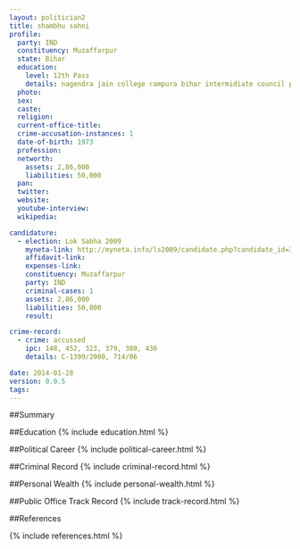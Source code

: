```yaml
---
layout: politician2
title: shambhu sahni
profile: 
  party: IND
  constituency: Muzaffarpur
  state: Bihar
  education: 
    level: 12th Pass
    details: nagendra jain college rampura bihar intermidiate council patna 1992
  photo: 
  sex: 
  caste: 
  religion: 
  current-office-title: 
  crime-accusation-instances: 1
  date-of-birth: 1973
  profession: 
  networth: 
    assets: 2,86,000
    liabilities: 50,000
  pan: 
  twitter: 
  website: 
  youtube-interview: 
  wikipedia: 

candidature: 
  - election: Lok Sabha 2009
    myneta-link: http://myneta.info/ls2009/candidate.php?candidate_id=3145
    affidavit-link: 
    expenses-link: 
    constituency: Muzaffarpur 
    party: IND
    criminal-cases: 1
    assets: 2,86,000
    liabilities: 50,000
    result:  

crime-record: 
  - crime: accussed
    ipc: 148, 452, 323, 379, 380, 436
    details: C-1399/2000, 714/06 

date: 2014-01-28
version: 0.0.5
tags: 
---
```

##Summary


##Education
{% include education.html %}


##Political Career
{% include political-career.html %}


##Criminal Record
{% include criminal-record.html %}


##Personal Wealth
{% include personal-wealth.html %}


##Public Office Track Record
{% include track-record.html %}


##References


{% include references.html %}